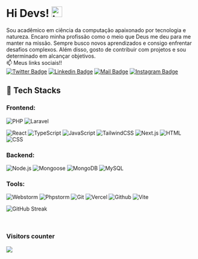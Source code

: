 # Hi Devs! <img src="https://user-images.githubusercontent.com/1303154/88677602-1635ba80-d120-11ea-84d8-d263ba5fc3c0.gif" width="28px" height="28px" alt="hi">

Sou acadêmico em ciência da computação apaixonado por tecnologia e natureza.
Encaro minha profissão como o meio que Deus me deu para me manter na missão. Sempre busco novos aprendizados e consigo enfrentar desafios complexos.
Além disso, gosto de contribuir com projetos e sou determinado em alcançar objetivos.
<br>
:mailbox: Meus links sociais!! <br>
[![Twitter Badge](https://img.shields.io/badge/-@je4npw-1ca0f1?style=flat&labelColor=1ca0f1&logo=twitter&logoColor=white&link=https://twitter.com/je4npw)](https://twitter.com/je4npw)
[![Linkedin Badge](https://img.shields.io/badge/-je4npw-0e76a8?style=flat&labelColor=0e76a8&logo=linkedin&logoColor=white)](https://www.linkedin.com/in/je4npw/)
[![Mail Badge](https://img.shields.io/badge/-je4n.pw-c0392b?style=flat&labelColor=c0392b&logo=gmail&logoColor=white)](mailto:je4n.pw@gmail.com)
[![Instagram Badge](https://img.shields.io/badge/-je4n.pw-ffffff?style=flat&labelColor=white&logo=Instagram&logoColor=purple)](https://instagram.com/je4npw)
<br>

## 💼 Tech Stacks

### Frontend:
![PHP](https://img.shields.io/badge/PHP-764ABC.svg?style=for-the-badge&logo=PHP&logoColor=white)
![Laravel](https://img.shields.io/badge/-Laravel-764ABC?style=for-the-badge&labelColor=FF2D20&logo=laravel&logoColor=FF2D20)

![React](https://img.shields.io/badge/React-61DAFB.svg?style=for-the-badge&logo=React&logoColor=black)
![TypeScript](https://img.shields.io/badge/TypeScript-3178C6.svg?style=for-the-badge&logo=TypeScript&logoColor=white)
![JavaScript](https://img.shields.io/badge/JavaScript-F7DF1E.svg?style=for-the-badge&logo=JavaScript&logoColor=black)
![TailwindCSS](https://img.shields.io/badge/Tailwind%20CSS-06B6D4.svg?style=for-the-badge&logo=Tailwind-CSS&logoColor=white)
![Next.js](https://img.shields.io/badge/Next.js-000000.svg?style=for-the-badge&logo=nextdotjs&logoColor=white)
![HTML](https://img.shields.io/badge/HTML5-E34F26?style=for-the-badge&logo=html5&logoColor=white)
![CSS](https://img.shields.io/badge/-css3-1572B6?&style=for-the-badge&logo=css3&logoColor=white)

### Backend:
![Node.js](https://img.shields.io/badge/Node.js-339933?style=for-the-badge&logo=nodedotjs&logoColor=white)
![Mongoose](https://img.shields.io/badge/Mongoose-green?style=for-the-badge&logo=mongoose&logoColor=white)
![MongoDB](https://img.shields.io/badge/MongoDB-green?style=for-the-badge&logo=mongodb&logoColor=white)
![MySQL](https://img.shields.io/badge/MySQL-yellow?style=for-the-badge&logo=mysql&logoColor=white)

### Tools:
![Webstorm](https://img.shields.io/badge/-Webstorm-007ACC?&style=for-the-badge&logo=webstorm&logoColor=white)
![Phpstorm](https://img.shields.io/badge/-Phpstorm-007ACC?&style=for-the-badge&logo=phpstorm&logoColor=white)
![Git](https://img.shields.io/badge/-Git-F05032?&style=for-the-badge&logo=git&logoColor=white)
![Vercel](https://img.shields.io/badge/Vercel-000000?style=for-the-badge&logo=vercel&logoColor=white)
![Github](https://img.shields.io/badge/Github-00C7B7?style=for-the-badge&logo=github&logoColor=white)
![Vite](https://img.shields.io/badge/Vite-646CFF.svg?style=for-the-badge&logo=Vite&logoColor=white)


<!-- card -->
![GitHub Streak](https://streak-stats.demolab.com?user=je4npw&theme=one-dark-pro&locale=pt_BR&date_format=j%2Fn%5B%2FY%5D)

<!-- visitor counter -->
<br>
<h3> Visitors counter </h3>
<p>
  <a href="https://github.com/ParthGohil21/github-profile-count">
    <img align="center" src="https://profile-counter.glitch.me/{je4npw}/count.svg" />
    </a>
</p>
